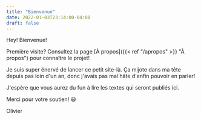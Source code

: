 ```yaml
---
title: "Bienvenue"
date: 2022-01-03T23:14:00-04:00
draft: false
---
```


Hey! Bienvenue!

Première visite? Consultez la page [À propos]({{< ref "/apropos" >}} "À propos") pour connaître le projet!

Je suis super énervé de lancer ce petit site-là. Ça mijote dans ma tête depuis pas loin d'un an, donc j'avais pas mal hâte d'enfin pouvoir en parler!

J'espère que vous aurez du fun à lire les textes qui seront publiés ici.

Merci pour votre soutien! :smiley:

Olivier